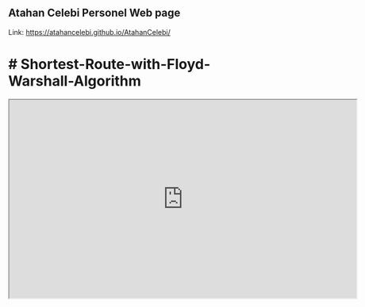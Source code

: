 <h2>Atahan Celebi Personel Web page</h2>


Link: https://atahancelebi.github.io/AtahanCelebi/
<h1># Shortest-Route-with-Floyd-Warshall-Algorithm</h1>
<iframe src="https://atahancelebi.github.io/AtahanCelebi/" width="700" height="400" title="AtahanCelebi Personel Webpage"></iframe>



